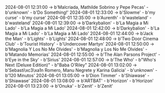 2024-08-01 12:31:00 -> b'Malcriada, Mathilde Sobrino y Pepe Pecas' - b'unknown' - b'Do Something!'
2024-08-01 12:33:00 -> b'Slowme' - b'my curse' - b'my curse'
2024-08-01 12:35:00 -> b'Aurenth' - b'wasteland' - b'wasteland'
2024-08-01 12:39:00 -> b'Darkybalion' - b'La Magia a Mi Lado' - b'La Magia a Mi Lado'
2024-08-01 12:42:00 -> b'Darkybalion' - b'La Magia a Mi Lado' - b'La Magia a Mi Lado'
2024-08-01 12:44:00 -> b'Jack the Man' - b'Lights' - b'Lights'
2024-08-01 12:48:00 -> b'Two Door Cinema Club' - b'Tourist History' - b'Undercover Martyn'
2024-08-01 12:50:00 -> b'Magnolia Y Los No Me Olvides' - b'Magnolia y Los No Me Olvides' - b'Matando Memorias'
2024-08-01 12:55:00 -> b'The Alan Parsons Project' - b'Eye in the Sky' - b'Sirius'
2024-08-01 12:57:00 -> b'The Who' - b"Who's Next (Deluxe Edition)" - b"Baba O'Riley"
2024-08-01 13:02:00 -> b'Sebasti\xc3\xa1n Romero, Manu Negrete y Karina Galicia' - b'unknown' - b'120 Minutos'
2024-08-01 13:05:00 -> b'Dion Timmer' - b'Shiawase' - b'Shiawase'
2024-08-01 13:08:00 -> b'ARTBAT' - b'Horizon' - b'Horizon'
2024-08-01 13:23:00 -> b'Onuka' - b'Zenit' - b'Zenit'
